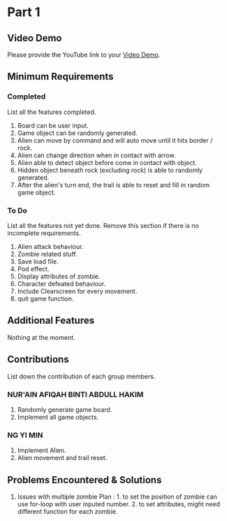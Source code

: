 # Part 1

## Video Demo

Please provide the YouTube link to your [Video Demo](https://youtu.be/c01ivuqSbBc).

## Minimum Requirements

### Completed

List all the features completed.

1. Board can be user input.
2. Game object can be randomly generated.
3. Alien can move by command and will auto move until it hits border / rock.
4. Alien can change direction when in contact with arrow.
5. Alien able to detect object before come in contact with object.
6. Hidden object beneath rock (excluding rock) is able to randomly generated.
7. After the alien's turn end, the trail is able to reset and fill in random game object.

### To Do

List all the features not yet done. Remove this section if there is no incomplete requirements.

1. Alien attack behaviour.
2. Zombie related stuff.
3. Save load file.
4. Pod effect.
5. Display attributes of zombie.
6. Character defeated behaviour.
7. Include Clearscreen for every movement.
8. quit game function.

## Additional Features

Nothing at the moment.

## Contributions

List down the contribution of each group members.


### NUR'AIN AFIQAH BINTI ABDULL HAKIM

1. Randomly generate game board.
2. Implement all game objects.

### NG YI MIN

1. Implement Alien.
2. Alien movement and trail reset.


## Problems Encountered & Solutions

1. Issues with multiple zombie
Plan :  1. to set the position of zombie can use for-loop with user inputed number.
        2. to set attributes, might need different function for each zombie.
   
